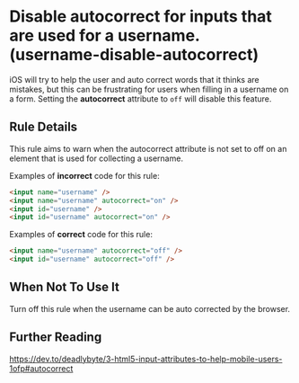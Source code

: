 # Disable autocorrect for inputs that are used for a username. (username-disable-autocorrect)

iOS will try to help the user and auto correct words that it thinks are mistakes, but this can be frustrating for users when filling in a username on a form. Setting the **autocorrect** attribute to `off` will disable this feature.

## Rule Details

This rule aims to warn when the autocorrect attribute is not set to off on an element that is used for collecting a username.

Examples of **incorrect** code for this rule:

```html
<input name="username" />
<input name="username" autocorrect="on" />
<input id="username" />
<input id="username" autocorrect="on" />
```

Examples of **correct** code for this rule:

```html
<input name="username" autocorrect="off" />
<input id="username" autocorrect="off" />
```

## When Not To Use It

Turn off this rule when the username can be auto corrected by the browser.

## Further Reading

https://dev.to/deadlybyte/3-html5-input-attributes-to-help-mobile-users-1ofp#autocorrect
